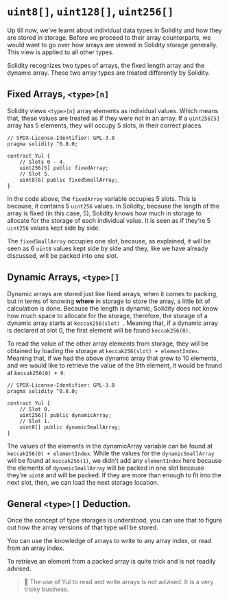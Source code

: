 # `uint8[]`, `uint128[]`, `uint256[]`

Up till now, we've learnt about individual data types in Solidity and how they are stored in storage. Before we proceed to their array counterparts, we would want to go over how arrays are viewed in Solidity storage generally. This view is applied to all other types.

Solidity recognizes two types of arrays, the fixed length array and the dynamic array. These two array types are 
treated differently by Solidity.

## Fixed Arrays, `<type>[n]`

Solidity views `<type>[n]` array elements as individual values. Which means that, these values are treated as if they 
were
not in an array. If a `uint256[5]` array has 5 elements, they will occupy 5 slots, in their correct places.

```solidity
// SPDX-License-Identifier: GPL-3.0
pragma solidity ^0.8.0;

contract Yul {
    // Slots 0 - 4.
    uint256[5] public fixedArray;
    // Slot 5.
    uint8[6] public fixedSmallArray;
}
```
In the code above, the `fixedArray` variable occupies 5 slots. This is because, it contains 5 `uint256` values. In 
Solidity, because the length of the array is fixed (in this case, 5), Solidity knows how much in storage to allocate 
for the storage of each individual value. It is seen as if they're 5 `uint256` values kept side by side.

The `fixedSmallArray` occupies one slot, because, as explained, it will be seen as 6 `uint8` values kept side by 
side and they, like we have already discussed, will be packed into one slot.

## Dynamic Arrays, `<type>[]`

Dynamic arrays are stored just like fixed arrays, when it comes to packing, but in terms of knowing **where** in 
storage to store the array, a little bit of calculation is done. Because the length is dynamic, Solidity does not 
know how much space to allocate for the storage, therefore, the storage of a dynamic array starts at `keccak256(slot)
`. Meaning that, if a dynamic array is declared at slot 0, the first element will be found `keccak256(0)`.

To read the value of the other array elements from storage, they will be obtained by loading the storage at 
`keccak256(slot) + elementIndex`. Meaning that, if we had the above dynamic array that grew to 10 elements, and we 
would 
like to retrieve the value of the 9th element, it would be found at `keccak256(0) + 9`.

```solidity
// SPDX-License-Identifier: GPL-3.0
pragma solidity ^0.8.0;

contract Yul {
    // Slot 0.
    uint256[] public dynamicArray;
    // Slot 1.
    uint8[] public dynamicSmallArray;
}
```

The values of the elements in the dynamicArray variable can be found at `keccak256(0) + elementIndex`. While the 
values for the `dynamicSmallArray` will be found at `keccak256(1)`, we didn't add any `elementIndex` here because 
the elements of `dynamicSmallArray` will be packed in one slot because they're `uint8` and will be packed. If they are 
more than enough to fit into the next slot, then, we can load the next storage location.

## General `<type>[]` Deduction.

Once the concept of type storages is understood, you can use that to figure out how the array versions of that type 
will be stored.

You can use the knowledge of arrays to write to any array index, or read from an array index.

To retrieve an element from a packed array is quite trick and is not readily advised.

> 🚨 The use of Yul to read and write arrays is not advised. It is a very tricky business.